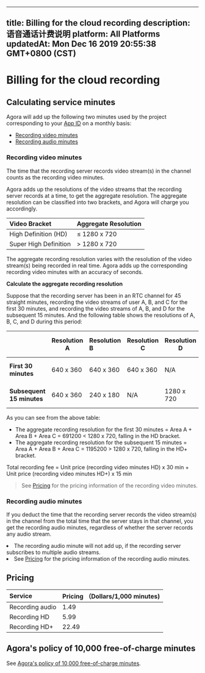 
---
title: Billing for the cloud recording
description: 语音通话计费说明
platform: All Platforms
updatedAt: Mon Dec 16 2019 20:55:38 GMT+0800 (CST)
---
# Billing for the cloud recording
## Calculating service minutes






Agora will add up the following two minutes used by the project corresponding to your [App ID](https://console.agora.io/) on a monthly basis:

- [Recording video minutes](#rvmin)
- [Recording audio minutes](#ramin)
  




> 


### <a name="rvmin"></a>Recording video minutes 

The time that the recording server records video stream(s) in the channel counts as the recording video minutes.

Agora adds up the resolutions of the video streams that the recording server records at a time, to get the aggregate resolution. The aggregate resolution can be classified into two brackets, and Agora will charge you accordingly. 

| Video Bracket         | Aggregate Resolution |
| :-------------------- | :------------------- |
| High Definition (HD)  | ≤ 1280 x 720         |
| Super High Definition | > 1280 x 720         |

The aggregate recording resolution varies with the resolution of the video stream(s) being recorded in real time. Agora adds up the corresponding recording video minutes with an accuracy of seconds.





**Calculate the aggregate recording resolution**

Suppose that the recording server has been in an RTC channel for 45 straight minutes, recording the video streams of user A, B, and C for the first 30 minutes, and recording the video streams of A, B, and D for the subsequent 15 minutes. And the following table shows the resolutions of A, B, C, and D during this period:

|                           | Resolution A | Resolution B | Resolution C | Resolution D | Aggregate Recording Resolution |
| ------------------------- | ------------ | :----------- | ------------ | ------------ | ------------------------------ |
| **First 30 minutes**      | 640 x 360    | 640 x 360    | 640 x 360    | N/A          | 691200 < 1280 x 720            |
| **Subsequent 15 minutes** | 640 x 360    | 240 x 180    | N/A          | 1280 x 720   | 1195200 > 1280 x 720           |

As you can see from the above table: 

- The aggregate recording resolution for the first 30 minutes = Area A + Area B + Area C = 691200 < 1280 x 720, falling in the HD bracket. 
- The aggregate recording resolution for the subsequent 15 minutes = Area A + Area B + Area C = 1195200 > 1280 x 720, falling in the HD+ bracket.

Total recording fee = Unit price (recording video minutes HD) x 30 min + Unit price (recording video minutes HD+) x 15 min 

> See [Pricing](#billing) for the pricing information of the recording video minutes.



### <a name="ramin"></a>Recording audio minutes 

If you deduct the time that the recording server records the video stream(s) in the channel from the total time that the server stays in that channel, you get the recording audio minutes, regardless of whether the server records any audio stream.

<div class="alert note"><li>The recording audio minute will not add up, if the recording server subscribes to multiple audio streams.</li><li>See <a href="#billing">Pricing</a> for the pricing information of the recording audio minutes.</li></div>



## Pricing









| Service<a name="billing"></a> | Pricing （Dollars/1,000 minutes) |
| :---------------------------- | :------------------------------- |
| Recording audio               | 1.49                             |
| Recording HD                  | 5.99                             |
| Recording HD+                 | 22.49                            |





## Agora's policy of 10,000 free-of-charge minutes

See [Agora's policy of 10,000 free-of-charge minutes](https://docs.agora.io/en/faq/billing_free).
